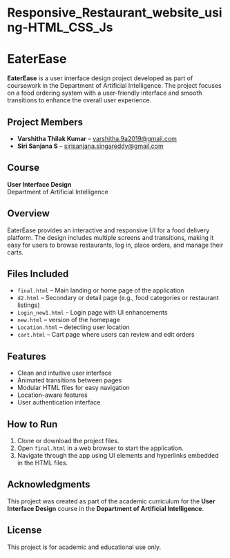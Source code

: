 # Responsive_Restaurant_website_using-HTML_CSS_Js
# EaterEase

**EaterEase** is a user interface design project developed as part of coursework in the Department of Artificial Intelligence. The project focuses on a food ordering system with a user-friendly interface and smooth transitions to enhance the overall user experience.

## Project Members
- **Varshitha Thilak Kumar** – varshitha.9a2019@gmail.com
- **Siri Sanjana S** – sirisanjana.singareddy@gmail.com
## Course
**User Interface Design**  
Department of Artificial Intelligence

## Overview
EaterEase provides an interactive and responsive UI for a food delivery platform. The design includes multiple screens and transitions, making it easy for users to browse restaurants, log in, place orders, and manage their carts.

## Files Included

- `final.html` – Main landing or home page of the application
- `d2.html` – Secondary or detail page (e.g., food categories or restaurant listings)
- `Login_new1.html` – Login page with UI enhancements
- `new.html` –  version of the homepage
- `Location.html` –  detecting user location
- `cart.html` – Cart page where users can review and edit orders

## Features
- Clean and intuitive user interface
- Animated transitions between pages
- Modular HTML files for easy navigation
- Location-aware features
- User authentication interface

## How to Run
1. Clone or download the project files.
2. Open `final.html` in a web browser to start the application.
3. Navigate through the app using UI elements and hyperlinks embedded in the HTML files.

## Acknowledgments
This project was created as part of the academic curriculum for the **User Interface Design** course in the **Department of Artificial Intelligence**.

## License
This project is for academic and educational use only.
